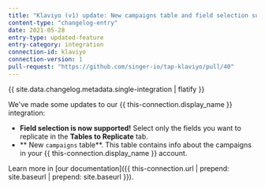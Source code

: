 ```yaml
---
title: "Klaviyo (v1) update: New campaigns table and field selection support!"
content-type: "changelog-entry"
date: 2021-05-28
entry-type: updated-feature
entry-category: integration
connection-id: klaviyo
connection-version: 1
pull-request: "https://github.com/singer-io/tap-klaviyo/pull/40"
---
```

{{ site.data.changelog.metadata.single-integration | flatify }}

We've made some updates to our {{ this-connection.display_name }} integration:

- **Field selection is now supported!** Select only the fields you want to replicate in the **Tables to Replicate** tab.
- ** New `campaigns` table**. This table contains info about the campaigns in your {{ this-connection.display_name }} account.

Learn more in [our documentation]({{ this-connection.url | prepend: site.baseurl | prepend: site.baseurl }}).
